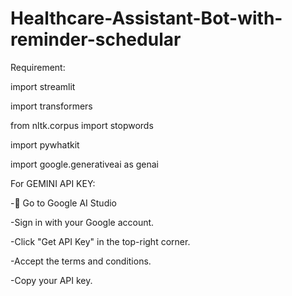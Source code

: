# Healthcare-Assistant-Bot-with-reminder-schedular
Requirement:

import streamlit 

import transformers 

from nltk.corpus import stopwords

import pywhatkit

import google.generativeai as genai


For GEMINI API KEY: 

-🔗 Go to Google AI Studio

-Sign in with your Google account.

-Click "Get API Key" in the top-right corner.

-Accept the terms and conditions.

-Copy your API key.
